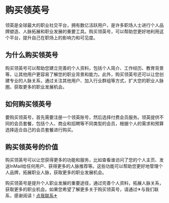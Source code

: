 # 购买领英号

领英是全球最大的职业社交平台，拥有数亿活跃用户，是许多职场人士进行个人品牌塑造、人脉拓展和职业发展的重要工具。购买领英号，可以帮助您更好地利用这个平台，提升自己在职场上的影响力和可见度。

## 为什么购买领英号

购买领英号可以帮助您建立完善的个人资料，包括个人简介、工作经历、教育背景等，让其他用户更容易了解您的职业背景和能力。此外，购买领英号还可以让您创建专业的人脉关系，通过关注其他用户、加入行业群组等方式，扩大您的职业人脉圈，获取更多的职业发展机会。

## 如何购买领英号

要购买领英号，首先需要注册一个领英账号，然后选择付费会员服务。领英提供不同的会员套餐，包括个人、商业和招聘等不同类型的会员，根据个人的需求和预算选择适合自己的会员套餐进行购买。

## 购买领英号的价值

购买领英号可以让您获得更多的功能和服务，比如查看谁访问了您的个人主页、发送InMail给任何用户、获得更多的人脉推荐等。这些功能可以帮助您更好地管理个人品牌，拓展职业人脉，获取更多的职业发展机会。

购买领英号是提升个人职业发展的重要途径，通过完善个人资料，拓展人脉关系，获取更多的职业机会。如果您希望了解更多关于购买领英号，请通过✈与我们联系，感谢阅读！[点我联系✈](https://faq.G208.com)